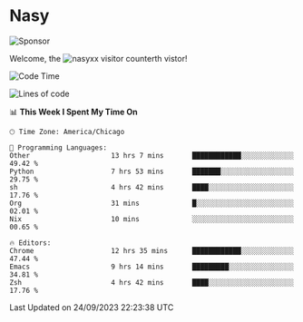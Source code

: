 # Nasy

<!--
<p align="center">
<img height="200" src="https://github-readme-stats.vercel.app/api?username=nasyxx&count_private=true&show_icons=true&theme=dracula&include_all_commits=true"/>
<img height="200" src="https://github-readme-stats.vercel.app/api/top-langs/?username=nasyxx&theme=dracula&hide=html,jupyter+notebook&count_private=true&show_icons=true"/>
</p>

  
----------------
-->

![Sponsor](https://img.shields.io/static/v1.svg?label=Sponsor&message=%E2%9D%A4&logo=GitHub&style=flat&color=pink)
 
Welcome, the ![nasyxx visitor counter](https://count.getloli.com/get/@nasyxx?theme=rule34)th vistor!
 
<!--START_SECTION:waka-->
![Code Time](http://img.shields.io/badge/Code%20Time-3%2C719%20hrs%2017%20mins-blue)

![Lines of code](https://img.shields.io/badge/From%20Hello%20World%20I%27ve%20Written-6.3%20million%20lines%20of%20code-blue)

📊 **This Week I Spent My Time On** 

```text
🕑︎ Time Zone: America/Chicago

💬 Programming Languages: 
Other                    13 hrs 7 mins       ████████████░░░░░░░░░░░░░   49.42 % 
Python                   7 hrs 53 mins       ███████░░░░░░░░░░░░░░░░░░   29.75 % 
sh                       4 hrs 42 mins       ████░░░░░░░░░░░░░░░░░░░░░   17.76 % 
Org                      31 mins             █░░░░░░░░░░░░░░░░░░░░░░░░   02.01 % 
Nix                      10 mins             ░░░░░░░░░░░░░░░░░░░░░░░░░   00.65 % 

🔥 Editors: 
Chrome                   12 hrs 35 mins      ████████████░░░░░░░░░░░░░   47.44 % 
Emacs                    9 hrs 14 mins       █████████░░░░░░░░░░░░░░░░   34.81 % 
Zsh                      4 hrs 42 mins       ████░░░░░░░░░░░░░░░░░░░░░   17.76 % 
```


 Last Updated on 24/09/2023 22:23:38 UTC
<!--END_SECTION:waka-->

<!-- ![visitors](https://visitor-badge.laobi.icu/badge?page_id=nasyxx.nasyxx) -->
